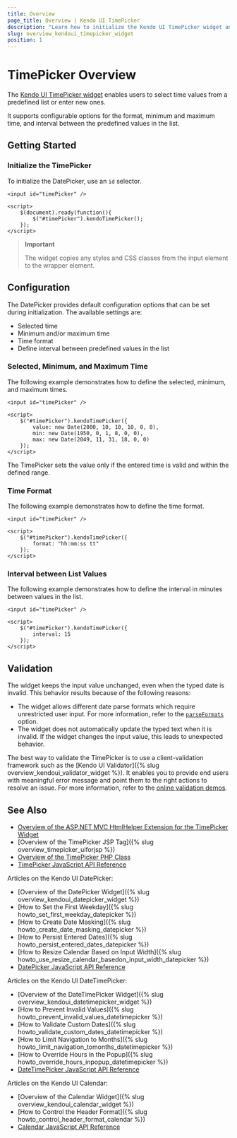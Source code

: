 ```yaml
---
title: Overview
page_title: Overview | Kendo UI TimePicker
description: "Learn how to initialize the Kendo UI TimePicker widget and configure its behaviors."
slug: overview_kendoui_timepicker_widget
position: 1
---
```


# TimePicker Overview

The [Kendo UI TimePicker widget](http://demos.telerik.com/kendo-ui/timepicker/index) enables users to select time values from a predefined list or enter new ones.

It supports configurable options for the format, minimum and maximum time, and interval between the predefined values in the list.

## Getting Started

### Initialize the TimePicker

To initialize the DatePicker, use an `id` selector.



    <input id="timePicker" />

    <script>
        $(document).ready(function(){
            $("#timePicker").kendoTimePicker();
        });
    </script>

> **Important**
>
> The widget copies any styles and CSS classes from the input element to the wrapper element.

## Configuration

The DatePicker provides default configuration options that can be set during initialization. The available settings are:

* Selected time
* Minimum and/or maximum time
* Time format
* Define interval between predefined values in the list

### Selected, Minimum, and Maximum Time

The following example demonstrates how to define the selected, minimum, and maximum times.



    <input id="timePicker" />

    <script>
        $("#timePicker").kendoTimePicker({
            value: new Date(2000, 10, 10, 10, 0, 0),
            min: new Date(1950, 0, 1, 8, 0, 0),
            max: new Date(2049, 11, 31, 18, 0, 0)
        });
    </script>

The TimePicker sets the value only if the entered time is valid and within the defined range.

### Time Format

The following example demonstrates how to define the time format.



    <input id="timePicker" />

    <script>
        $("#timePicker").kendoTimePicker({
            format: "hh:mm:ss tt"
        });
    </script>

### Interval between List Values

The following example demonstrates how to define the interval in minutes between values in the list.



    <input id="timePicker" />

    <script>
        $("#timePicker").kendoTimePicker({
            interval: 15
        });
    </script>

## Validation

The widget keeps the input value unchanged, even when the typed date is invalid. This behavior results because of the following reasons:

- The widget allows different date parse formats which require unrestricted user input. For more information, refer to the [`parseFormats`](/api/javascript/ui/timepicker/configuration/parseformats) option.
- The widget does not automatically update the typed text when it is invalid. If the widget changes the input value, this leads to unexpected behavior.

The best way to validate the TimePicker is to use a client-validation framework such as the [Kendo UI Validator]({% slug overview_kendoui_validator_widget %}). It enables you to provide end users with meaningful error message and point them to the right actions to resolve an issue. For more information, refer to the [online validation demos](http://demos.telerik.com/kendo-ui/validator/custom-validation).

## See Also

* [Overview of the ASP.NET MVC HtmlHelper Extension for the TimePicker Widget](/aspnet-mvc/helpers/timepicker/overview)
* [Overview of the TimePicker JSP Tag]({% slug overview_timepicker_uiforjsp %})
* [Overview of the TimePicker PHP Class](/php/widgets/timepicker/overview)
* [TimePicker JavaScript API Reference](/api/javascript/ui/timepicker)

Articles on the Kendo UI DatePicker:

* [Overview of the DatePicker Widget]({% slug overview_kendoui_datepicker_widget %})
* [How to Set the First Weekday]({% slug howto_set_first_weekday_datepicker %})
* [How to Create Date Masking]({% slug howto_create_date_masking_datepicker %})
* [How to Persist Entered Dates]({% slug howto_persist_entered_dates_datepicker %})
* [How to Resize Calendar Based on Input Width]({% slug howto_use_resize_calendar_basedon_input_width_datepicker %})
* [DatePicker JavaScript API Reference](/api/javascript/ui/datepicker)

Articles on the Kendo UI DateTimePicker:

* [Overview of the DateTimePicker Widget]({% slug overview_kendoui_datetimepicker_widget %})
* [How to Prevent Invalid Values]({% slug howto_prevent_invalid_values_datetimepicker %})
* [How to Validate Custom Dates]({% slug howto_validate_custom_dates_datetimepicker %})
* [How to Limit Navigation to Months]({% slug howto_limit_navigation_tomonths_datetimepicker %})
* [How to Override Hours in the Popup]({% slug howto_override_hours_inpopup_datetimepicker %})
* [DateTimePicker JavaScript API Reference](/api/javascript/ui/datetimepicker)

Articles on the Kendo UI Calendar:

* [Overview of the Calendar Widget]({% slug overview_kendoui_calendar_widget %})
* [How to Control the Header Format]({% slug howto_control_header_format_calendar %})
* [Calendar JavaScript API Reference](/api/javascript/ui/calendar)
